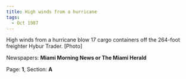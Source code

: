 ```yaml
---  
title: High winds from a hurricane  
tags:  
  - Oct 1987  
---  
```

  
High winds from a hurricane blow 17 cargo containers off the 264-foot freighter Hybur Trader. [Photo]  
  
Newspapers: **Miami Morning News or The Miami Herald**  
  
Page: **1**, Section: **A** 

